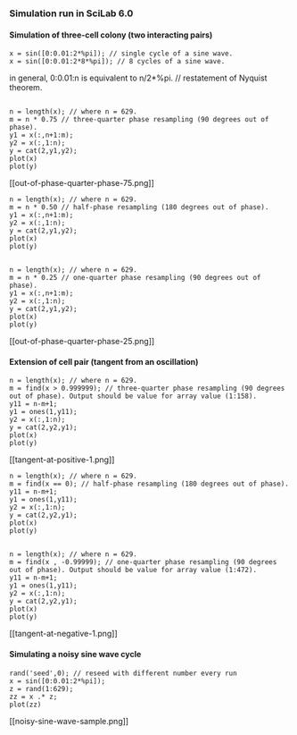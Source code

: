 ### Simulation run in SciLab 6.0

#### Simulation of three-cell colony (two interacting pairs)

```python3
x = sin([0:0.01:2*%pi]); // single cycle of a sine wave.  
x = sin([0:0.01:2*8*%pi]); // 8 cycles of a sine wave.  

```
in general, 0:0.01:n is equivalent to n/2*%pi. // restatement of Nyquist theorem.  

```python3

n = length(x); // where n = 629.  
m = n * 0.75 // three-quarter phase resampling (90 degrees out of phase).  
y1 = x(:,n+1:m);  
y2 = x(:,1:n);   
y = cat(2,y1,y2);  
plot(x)  
plot(y)  
```

[[out-of-phase-quarter-phase-75.png]]  

```python3
n = length(x); // where n = 629.  
m = n * 0.50 // half-phase resampling (180 degrees out of phase).  
y1 = x(:,n+1:m);  
y2 = x(:,1:n);   
y = cat(2,y1,y2);  
plot(x)  
plot(y)  


n = length(x); // where n = 629.  
m = n * 0.25 // one-quarter phase resampling (90 degrees out of phase).  
y1 = x(:,n+1:m);  
y2 = x(:,1:n);   
y = cat(2,y1,y2);  
plot(x)  
plot(y)  
```

[[out-of-phase-quarter-phase-25.png]]  

#### Extension of cell pair (tangent from an oscillation)

```python3
n = length(x); // where n = 629.  
m = find(x > 0.999999); // three-quarter phase resampling (90 degrees out of phase). Output should be value for array value (1:158).
y11 = n-m+1;  
y1 = ones(1,y11);  
y2 = x(:,1:n);   
y = cat(2,y2,y1);  
plot(x)  
plot(y)  
```

[[tangent-at-positive-1.png]] 

```python3
n = length(x); // where n = 629.  
m = find(x == 0); // half-phase resampling (180 degrees out of phase).  
y11 = n-m+1;  
y1 = ones(1,y11);  
y2 = x(:,1:n);   
y = cat(2,y2,y1);  
plot(x)  
plot(y)  


n = length(x); // where n = 629.  
m = find(x , -0.99999); // one-quarter phase resampling (90 degrees out of phase). Output should be value for array value (1:472).
y11 = n-m+1;  
y1 = ones(1,y11);  
y2 = x(:,1:n);   
y = cat(2,y2,y1);  
plot(x)  
plot(y)  
```

[[tangent-at-negative-1.png]] 



#### Simulating a noisy sine wave cycle

```python3
rand('seed',0); // reseed with different number every run
x = sin([0:0.01:2*%pi]);
z = rand(1:629);
zz = x .* z;
plot(zz)
```
[[noisy-sine-wave-sample.png]]
